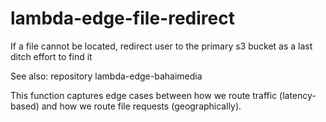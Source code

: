 # lambda-edge-file-redirect
If a file cannot be located, redirect user to the primary s3 bucket as a last ditch effort to find it

See also: repository lambda-edge-bahaimedia

This function captures edge cases between how we route traffic (latency-based) and how we route file requests (geographically).
